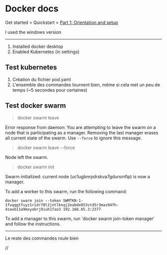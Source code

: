 # Docker docs

Get started > Quickstart > [Part 1: Orientation and setup](https://docs.docker.com/get-started/)

I used the windows version

---

1. Installed docker desktop
2. Enabled Kubernetes (in settings)


## Test kubernetes

1. Création du fichier pod.yaml
2. L'ensemble des commandes tournent bien, même si cela met un peu de temps (~5 secondes pour certaines)


## Test docker swarm

> docker swarm leave

Error response from daemon: You are attempting to leave the swarm on a node that is participating as a manager. Removing the last manager erases all current state of the swarm. Use `--force` to ignore this message.

> docker swarm leave --force

Node left the swarm.

> docker swarm init

Swarm initialized: current node (uc1ugbnrpdrskva7gdursmfip) is now a manager.

To add a worker to this swarm, run the following command:

    docker swarm join --token SWMTKN-1-1fuqqgtfuyz1ridr70l2jntlknqj2oabde853std5r3mas94fh-4saxb11a9mxyobrj9iuh1fao3 192.168.65.3:2377

To add a manager to this swarm, run 'docker swarm join-token manager' and follow the instructions.

---

Le reste des commandes roule bien













































//